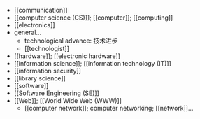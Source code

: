 - [[communication]]
- [[computer science (CS)]]; [[computer]]; [[computing]]
- [[electronics]]
- general...
    - technological advance: 技术进步 
    - [[technologist]]
- [[hardware]]; [[electronic hardware]]
- [[information science]]; [[information technology (IT)]]
- [[information security]]
- [[library science]]
- [[software]]
- [[Software Engineering (SE)]]
- [[Web]]; [[World Wide Web (WWW)]]
    - [[computer network]]; computer networking; [[network]]...
